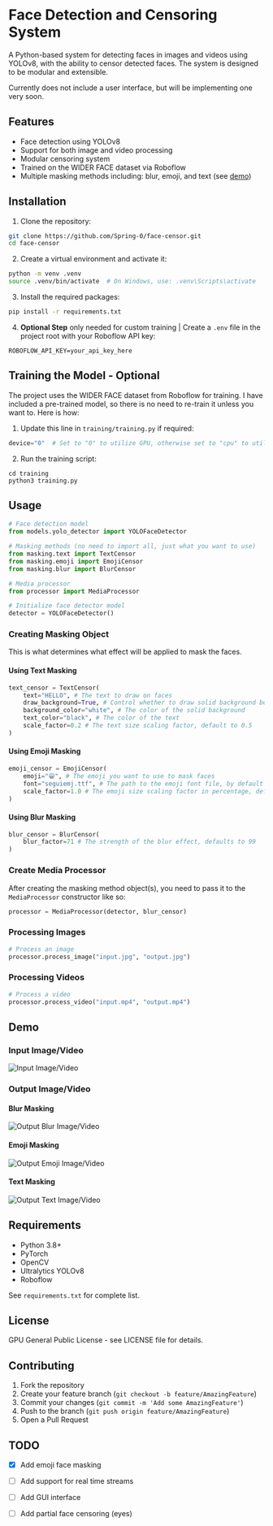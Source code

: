 # Face Detection and Censoring System

A Python-based system for detecting faces in images and videos using YOLOv8, with the ability to censor detected faces. The system is designed to be modular and extensible.

Currently does not include a user interface, but will be implementing one very soon.

## Features

- Face detection using YOLOv8
- Support for both image and video processing
- Modular censoring system
- Trained on the WIDER FACE dataset via Roboflow
- Multiple masking methods including: blur, emoji, and text (see [demo](#demo))

## Installation

1. Clone the repository:
```bash
git clone https://github.com/Spring-0/face-censor.git
cd face-censor
```

2. Create a virtual environment and activate it:
```bash
python -m venv .venv
source .venv/bin/activate  # On Windows, use: .venv\Scripts\activate
```

3. Install the required packages:
```bash
pip install -r requirements.txt
```

4. **Optional Step** only needed for custom training | Create a `.env` file in the project root with your Roboflow API key:
```
ROBOFLOW_API_KEY=your_api_key_here
```

## Training the Model - Optional

The project uses the WIDER FACE dataset from Roboflow for training. I have included a pre-trained model, so there is no need to re-train it unless you want to. Here is how:

1. Update this line in `training/training.py` if required:
```python
device="0"  # Set to "0" to utilize GPU, otherwise set to "cpu" to utilize CPU
```

2. Run the training script:
```
cd training
python3 training.py
```

## Usage

```python
# Face detection model
from models.yolo_detector import YOLOFaceDetector

# Masking methods (no need to import all, just what you want to use)
from masking.text import TextCensor
from masking.emoji import EmojiCensor
from masking.blur import BlurCensor

# Media processor
from processor import MediaProcessor

# Initialize face detector model
detector = YOLOFaceDetector()
```
### Creating Masking Object
This is what determines what effect will be applied to mask the faces.

#### Using Text Masking
```python
text_censor = TextCensor(
    text="HELLO", # The text to draw on faces
    draw_background=True, # Control whether to draw solid background behind text
    background_color="white", # The color of the solid background
    text_color="black", # The color of the text
    scale_factor=0.2 # The text size scaling factor, default to 0.5
)
```
#### Using Emoji Masking
```python
emoji_censor = EmojiCensor(
    emoji="😁", # The emoji you want to use to mask faces
    font="seguiemj.ttf", # The path to the emoji font file, by default uses "seguiemj.ttf"
    scale_factor=1.0 # The emoji size scaling factor in percentage, default to 1.0
)
```
#### Using Blur Masking
```python
blur_censor = BlurCensor(
    blur_factor=71 # The strength of the blur effect, defaults to 99
)
```

### Create Media Processor
After creating the masking method object(s), you need to pass it to the `MediaProcessor` constructor like so:
```python
processor = MediaProcessor(detector, blur_censor)
```

### Processing Images
```python
# Process an image
processor.process_image("input.jpg", "output.jpg")
```

### Processing Videos
```python
# Process a video
processor.process_video("input.mp4", "output.mp4")
```

## Demo

### Input Image/Video
![Input Image/Video](assets/input.jpg)

### Output Image/Video
#### Blur Masking
![Output Blur Image/Video](assets/output_blur.jpg)

#### Emoji Masking
![Output Emoji Image/Video](assets/output_emoji.jpg)

#### Text Masking
![Output Text Image/Video](assets/output_text.jpg)

## Requirements

- Python 3.8+
- PyTorch
- OpenCV
- Ultralytics YOLOv8
- Roboflow

See `requirements.txt` for complete list.

## License

GPU General Public License - see LICENSE file for details.

## Contributing

1. Fork the repository
2. Create your feature branch (`git checkout -b feature/AmazingFeature`)
3. Commit your changes (`git commit -m 'Add some AmazingFeature'`)
4. Push to the branch (`git push origin feature/AmazingFeature`)
5. Open a Pull Request

## TODO

- [x] Add emoji face masking
- [ ] Add support for real time streams
- [ ] Add GUI interface
- [ ] Add partial face censoring (eyes)

